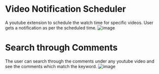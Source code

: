 # Video Notification Scheduler
A youtube extension to schedule the watch time for specific videos. User gets a notification as per the scheduled time.
![image](https://github.com/AmaanKang/Video_Notification_Scheduler/assets/77933148/530db72b-a136-4bb0-9cf8-c29201c28543)


# Search through Comments
The user can search through the comments under any youtube video and see the comments which match the keyword.
![image](https://github.com/AmaanKang/Video_Notification_Scheduler/assets/77933148/c20ed25d-440e-4ce9-8dd3-08f930a88c3e)

